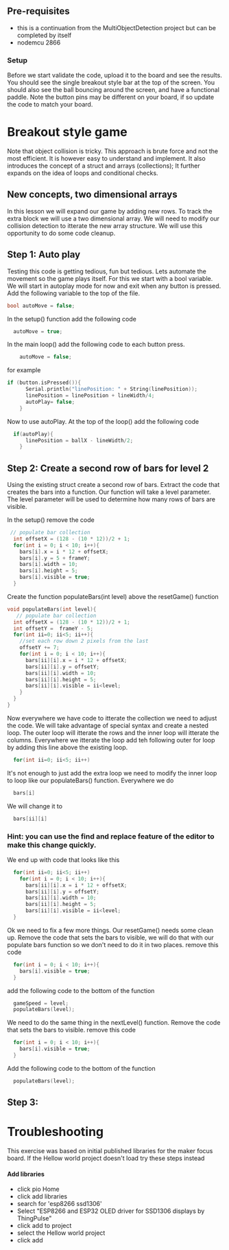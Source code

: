 ## Pre-requisites 
- this is a continuation from the MultiObjectDetection  project but can be completed by itself
- nodemcu 2866

### Setup
 Before we start validate the code, upload it to the board and see the results. You should see the single breakout style bar at the top of the screen. You should also see the ball bouncing around the screen, and have a functional paddle.
 Note the button pins may be different on your board, if so update the code to match your board.


# Breakout style game
Note that object collision is tricky. This approach is brute force and not the most efficient. It is however easy to understand and implement. It also introduces the concept of a struct and arrays (collections); It further expands on the idea of loops and conditional checks.

## New concepts, two dimensional arrays 
In this lesson we will expand our game by adding new rows. To track the extra block we will use a two dimensional array. We will need to modify our collision detection to itterate the new array structure. We will use this opportunity to do some code cleanup.

## Step 1: Auto play
Testing this code is getting tedious, fun but tedious. Lets automate the movement so the game plays itself. For this we start with a bool variable. We will start in autoplay mode for now and exit when any button is pressed. Add the following variable to the top of the file.
```C++  
bool autoMove = false;
```
In the setup() function add the following code
```C++
  autoMove = true;
```

In the main loop() add the following code to each button press.
```C++
    autoMove = false;
```
for example
``` C++
if (button.isPressed()){
      Serial.println("linePosition: " + String(linePosition));
      linePosition = linePosition + lineWidth/4;
      autoPlay= false;
    }
```
Now to use autoPlay. At the top of the loop() add the following code
```C++
  if(autoPlay){
      linePosition = ballX - lineWidth/2;
    }
```

## Step 2: Create a second row of bars for level 2
Using the existing struct create a second row of bars. Extract the code that creates the bars into a function. Our function will take a level parameter. The level parameter will be used to determine how many rows of bars are visible.

In the setup() remove the code
```C++
 // populate bar collection
  int offsetX = (128 - (10 * 12))/2 + 1;
  for(int i = 0; i < 10; i++){
    bars[i].x = i * 12 + offsetX;
    bars[i].y = 5 + frameY;
    bars[i].width = 10;
    bars[i].height = 5;
    bars[i].visible = true;
  }
```
Create the function populateBars(int level) above the resetGame() function
```C++
void populateBars(int level){
   // populate bar collection
  int offsetX = (128 - (10 * 12))/2 + 1;
  int offsetY =  frameY - 5;
  for(int ii=0; ii<5; ii++){
    //set each row down 2 pixels from the last
    offsetY += 7;
    for(int i = 0; i < 10; i++){
      bars[ii][i].x = i * 12 + offsetX;
      bars[ii][i].y = offsetY;
      bars[ii][i].width = 10;
      bars[ii][i].height = 5;
      bars[ii][i].visible = ii<level;
    }
  }
}
```

Now everywhere we have code to itterate the collection we need to adjust the code. We will take advantage of special syntax and create a nested loop. The outer loop will itterate the rows and the inner loop will itterate the columns. Everywhere we itterate the loop add teh following outer for loop by adding this line above the existing loop.
```C++
  for(int ii=0; ii<5; ii++)
```
It's not enough to just add the extra loop we need to modify the inner loop to loop like our populateBars() function. Everywhere we do 
```C++
  bars[i]
``` 
We will change it to 
```C++
  bars[ii][i]
```
### Hint: you can use the find and replace feature of the editor to make this change quickly.

We end up with code that looks like this
```C++
  for(int ii=0; ii<5; ii++)
    for(int i = 0; i < 10; i++){
      bars[ii][i].x = i * 12 + offsetX;
      bars[ii][i].y = offsetY;
      bars[ii][i].width = 10;
      bars[ii][i].height = 5;
      bars[ii][i].visible = ii<level;
  }
```

Ok we need to fix a few more things. Our resetGame() needs some clean up. Remove the code that sets the bars to visible, we will do that with our populate bars function so we don't need to do it in two places.
remove this code
```C++
  for(int i = 0; i < 10; i++){
    bars[i].visible = true;
  }
```
add the following code to the bottom of the function 
```C++
  gameSpeed = level;
  populateBars(level);
```

We need to do the same thing in the nextLevel() function. Remove the code that sets the bars to visible.
remove this code
```C++
  for(int i = 0; i < 10; i++){
    bars[i].visible = true;
  }
```
Add the following code to the bottom of the function
```C++
  populateBars(level);
```




## Step 3: 



# Troubleshooting
This exercise was based on initial published libraries for the maker focus board. If the Hellow world project doesn't load try these steps instead
#### Add libraries
 - click pio Home
 - click add libraries
 - search for 'esp8266 ssd1306'
 - Select "ESP8266 and ESP32 OLED driver for SSD1306 displays by ThingPulse"
 - click add to project
  - select the Hellow world project
  - click add
